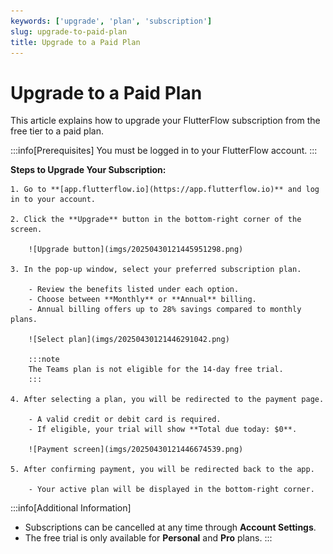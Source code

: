 ```yaml
---
keywords: ['upgrade', 'plan', 'subscription']
slug: upgrade-to-paid-plan
title: Upgrade to a Paid Plan
---
```


# Upgrade to a Paid Plan

This article explains how to upgrade your FlutterFlow subscription from the free tier to a paid plan.

:::info[Prerequisites]
You must be logged in to your FlutterFlow account.
:::

**Steps to Upgrade Your Subscription:**

    1. Go to **[app.flutterflow.io](https://app.flutterflow.io)** and log in to your account.

    2. Click the **Upgrade** button in the bottom-right corner of the screen.

        ![Upgrade button](imgs/20250430121445951298.png)

    3. In the pop-up window, select your preferred subscription plan.

        - Review the benefits listed under each option.
        - Choose between **Monthly** or **Annual** billing.
        - Annual billing offers up to 28% savings compared to monthly plans.

        ![Select plan](imgs/20250430121446291042.png)

        :::note
        The Teams plan is not eligible for the 14-day free trial.
        :::

    4. After selecting a plan, you will be redirected to the payment page.

        - A valid credit or debit card is required.
        - If eligible, your trial will show **Total due today: $0**.

        ![Payment screen](imgs/20250430121446674539.png)

    5. After confirming payment, you will be redirected back to the app.

        - Your active plan will be displayed in the bottom-right corner.

:::info[Additional Information]
- Subscriptions can be cancelled at any time through **Account Settings**.
- The free trial is only available for **Personal** and **Pro** plans.
:::
